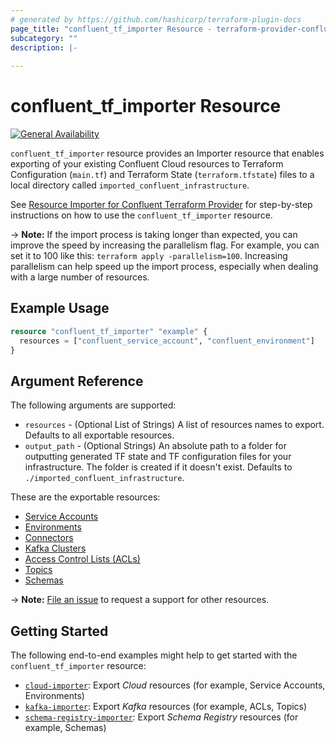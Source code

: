 ```yaml
---
# generated by https://github.com/hashicorp/terraform-plugin-docs
page_title: "confluent_tf_importer Resource - terraform-provider-confluent"
subcategory: ""
description: |-
  
---
```


# confluent_tf_importer Resource

[![General Availability](https://img.shields.io/badge/Lifecycle%20Stage-General%20Availability-%2345c6e8)](https://docs.confluent.io/cloud/current/api.html#section/Versioning/API-Lifecycle-Policy)

`confluent_tf_importer` resource provides an Importer resource that enables exporting of your existing Confluent Cloud resources to Terraform Configuration (`main.tf`) and Terraform State (`terraform.tfstate`) files to a local directory called `imported_confluent_infrastructure`.

See [Resource Importer for Confluent Terraform Provider](https://registry.terraform.io/providers/confluentinc/confluent/latest/docs/guides/resource-importer) for step-by-step instructions on how to use the `confluent_tf_importer` resource.

-> **Note:**  If the import process is taking longer than expected, you can improve the speed by increasing the parallelism flag. For example, you can set it to 100 like this: `terraform apply -parallelism=100`. Increasing parallelism can help speed up the import process, especially when dealing with a large number of resources.

## Example Usage

```terraform
resource "confluent_tf_importer" "example" {
  resources = ["confluent_service_account", "confluent_environment"]
}
```

<!-- schema generated by tfplugindocs -->
## Argument Reference

The following arguments are supported:

- `resources` - (Optional List of Strings) A list of resources names to export. Defaults to all exportable resources.
- `output_path` - (Optional Strings) An absolute path to a folder for outputting generated TF state and TF configuration files for your infrastructure. The folder is created if it doesn't exist. Defaults to `./imported_confluent_infrastructure`.

These are the exportable resources:
   * [Service Accounts](https://registry.terraform.io/providers/confluentinc/confluent/latest/docs/resources/confluent_service_account)
   * [Environments](https://registry.terraform.io/providers/confluentinc/confluent/latest/docs/resources/confluent_environment)
   * [Connectors](https://registry.terraform.io/providers/confluentinc/confluent/latest/docs/resources/confluent_connector)
   * [Kafka Clusters](https://registry.terraform.io/providers/confluentinc/confluent/latest/docs/resources/confluent_kafka_cluster)
   * [Access Control Lists (ACLs)](https://registry.terraform.io/providers/confluentinc/confluent/latest/docs/resources/confluent_kafka_acl)
   * [Topics](https://registry.terraform.io/providers/confluentinc/confluent/latest/docs/resources/confluent_kafka_topic)
   * [Schemas](https://registry.terraform.io/providers/confluentinc/confluent/latest/docs/resources/confluent_schema)

-> **Note:** [File an issue](https://github.com/confluentinc/terraform-provider-confluent/issues) to request a support for other resources.

## Getting Started
The following end-to-end examples might help to get started with the `confluent_tf_importer` resource:
  * [`cloud-importer`](https://github.com/confluentinc/terraform-provider-confluent/tree/master/examples/configurations/cloud-importer): Export _Cloud_ resources (for example, Service Accounts, Environments)
  * [`kafka-importer`](https://github.com/confluentinc/terraform-provider-confluent/tree/master/examples/configurations/kafka-importer): Export _Kafka_ resources (for example, ACLs, Topics)
  * [`schema-registry-importer`](https://github.com/confluentinc/terraform-provider-confluent/tree/master/examples/configurations/schema-registry-importer): Export _Schema Registry_ resources (for example, Schemas)
